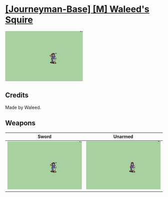 # [\[Journeyman-Base\] \[M\] Waleed's Squire](./)

<img src="./1.%20Sword/Sword_000.png" alt="[Journeyman-Base] [M] Waleed's Squire standing" />

## Credits

Made by Waleed.

## Weapons


|Sword |Unarmed |
|  :---: | :---: |
| <img alt="Sword animation" src="./1.%20Sword/Sword.gif" /> | <img alt="Unarmed animation" src="./8.%20Unarmed/Unarmed.gif" /> |

